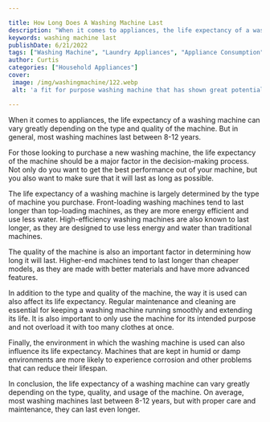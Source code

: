 ```yaml
---

title: How Long Does A Washing Machine Last
description: "When it comes to appliances, the life expectancy of a washing machine can vary greatly depending on the type and quality of the ma...swipe up to find out"
keywords: washing machine last
publishDate: 6/21/2022
tags: ["Washing Machine", "Laundry Appliances", "Appliance Consumption", "Clean Appliance", "Appliance Guide"]
author: Curtis
categories: ["Household Appliances"]
cover: 
 image: /img/washingmachine/122.webp
 alt: 'a fit for purpose washing machine that has shown great potential '

---
```


When it comes to appliances, the life expectancy of a washing machine can vary greatly depending on the type and quality of the machine. But in general, most washing machines last between 8-12 years. 

For those looking to purchase a new washing machine, the life expectancy of the machine should be a major factor in the decision-making process. Not only do you want to get the best performance out of your machine, but you also want to make sure that it will last as long as possible.

The life expectancy of a washing machine is largely determined by the type of machine you purchase. Front-loading washing machines tend to last longer than top-loading machines, as they are more energy efficient and use less water. High-efficiency washing machines are also known to last longer, as they are designed to use less energy and water than traditional machines. 

The quality of the machine is also an important factor in determining how long it will last. Higher-end machines tend to last longer than cheaper models, as they are made with better materials and have more advanced features. 

In addition to the type and quality of the machine, the way it is used can also affect its life expectancy. Regular maintenance and cleaning are essential for keeping a washing machine running smoothly and extending its life. It is also important to only use the machine for its intended purpose and not overload it with too many clothes at once.

Finally, the environment in which the washing machine is used can also influence its life expectancy. Machines that are kept in humid or damp environments are more likely to experience corrosion and other problems that can reduce their lifespan.

In conclusion, the life expectancy of a washing machine can vary greatly depending on the type, quality, and usage of the machine. On average, most washing machines last between 8-12 years, but with proper care and maintenance, they can last even longer.

